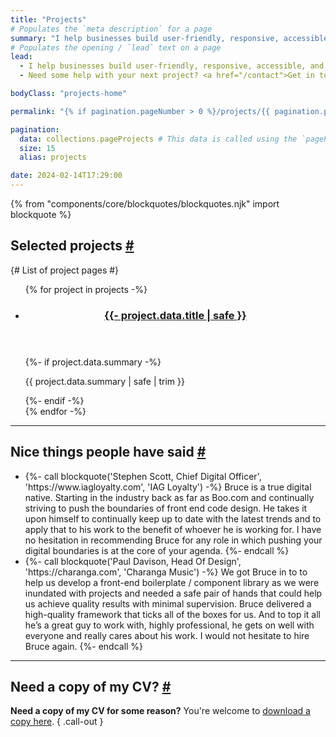 ```yaml
---
title: "Projects"
# Populates the `meta description` for a page
summary: "I help businesses build user-friendly, responsive, accessible, and resilient websites that are built on strong foundations for lasting impact."
# Populates the opening / `lead` text on a page
lead:
  - I help businesses build user-friendly, responsive, accessible, and resilient websites that are built on strong foundations for lasting impact.
  - Need some help with your next project? <a href="/contact">Get in touch</a>.

bodyClass: "projects-home"

permalink: "{% if pagination.pageNumber > 0 %}/projects/{{ pagination.pageNumber + 1 }}/index.html{% else %}/projects.html{% endif %}"

pagination:
  data: collections.pageProjects # This data is called using the `pageProjects.js` collection script
  size: 15
  alias: projects

date: 2024-02-14T17:29:00
---
```


{% from "components/core/blockquotes/blockquotes.njk" import blockquote %}

<section aria-labelledby="projects-select" class="companies | flow">
  <h2 id="projects-select" tabindex="-1">Selected projects <a class="header-anchor" href="#projects-select">#</a></h2>
  {# List of project pages #}
  <ul role="list" class="projects__list | auto-grid | no-list">
  {% for project in projects -%}
    <li class="projects__list-item">
      <article class="card card--stacked{% if project.data.highlighted %} call-out{% endif %}">
        <div class="card__content">
          <header class="card__header">
            <h3 class="card__title">
              <a href="{{ project.url }}">
              {{- project.data.title | safe }}
              </a>
            </h3>
          </header>
          <div class="card__body | flow">
            {%- if project.data.summary -%}
              <p>{{ project.data.summary | safe | trim }}</p>
            {%- endif -%}
          </div>
        </div>
      </article>
    </li>
  {% endfor -%}
  </ul>
</section>

---

<section aria-labelledby="testimonials" class="testimonials | flow">
  <h2 id="testimonials" tabindex="-1">Nice things people have said <a class="header-anchor" href="#testimonials">#</a></h2>
  <ul role="list" class="auto-grid | no-list">
    <li>
    {%- call blockquote('Stephen Scott, Chief Digital Officer', 'https://www.iagloyalty.com', 'IAG Loyalty') -%}
      Bruce is a true digital native. Starting in the industry back as far as Boo.com and continually striving to push the boundaries of front end code design. He takes it upon himself to continually keep up to date with the latest trends and to apply that to his work to the benefit of whoever he is working for. I have no hesitation in recommending Bruce for any role in which pushing your digital boundaries is at the core of your agenda.
    {%- endcall %}
    </li>
    <li>
    {%- call blockquote('Paul Davison, Head Of Design', 'https://charanga.com', 'Charanga Music') -%}
      We got Bruce in to to help us develop a front-end boilerplate / component library as we were inundated with projects and needed a safe pair of hands that could help us achieve quality results with minimal supervision. Bruce delivered a high-quality framework that ticks all of the boxes for us. And to top it all he’s a great guy to work with, highly professional, he gets on well with everyone and really cares about his work. I would not hesitate to hire Bruce again.
    {%- endcall %}
    </li>
  </ul>
</section>

---

<h2 id="cv" tabindex="-1" class="visually-hidden">Need a copy of my CV? <a class="header-anchor" href="#cv">#</a></h2>

**Need a copy of my CV for some reason?** You're welcome to [download a copy here](/BruceTaylorCV). { .call-out }
